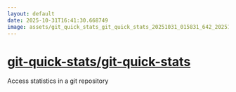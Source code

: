 ```yaml
---
layout: default
date: 2025-10-31T16:41:30.668749
image: assets/git_quick_stats_git_quick_stats_20251031_015831_642_20251031_140346_feab68--20251031T150435393--cropped.png
---
```


# [git-quick-stats/git-quick-stats](https://github.com/git-quick-stats/git-quick-stats/)

Access statistics in a git repository
